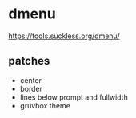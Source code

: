 # dmenu
https://tools.suckless.org/dmenu/

## patches
- center
- border
- lines below prompt and fullwidth
- gruvbox theme
